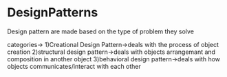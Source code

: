 # DesignPatterns

Design pattern are made based on the type of problem they solve

categories->
	1)Creational Design Pattern->deals with the process of object creation
	2)structural design pattern->deals with objects arrangemant and composition in another object
	3)behavioral design pattern->deals with how objects communicates/interact with each other
